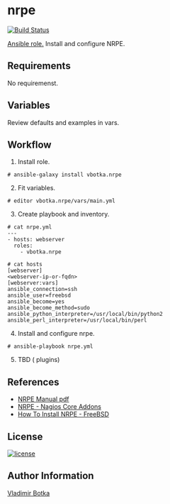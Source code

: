 nrpe
====

[![Build Status](https://travis-ci.org/vbotka/ansible-nrpe.svg?branch=master)](https://travis-ci.org/vbotka/ansible-nrpe)

[Ansible role.](https://galaxy.ansible.com/vbotka/nrpe/) Install and configure NRPE.


Requirements
------------

No requiremenst.


Variables
---------

Review defaults and examples in vars.


Workflow
--------

1) Install role.

```
# ansible-galaxy install vbotka.nrpe
```

2) Fit variables.

```
# editor vbotka.nrpe/vars/main.yml
```

3) Create playbook and inventory.

```
# cat nrpe.yml
---
- hosts: webserver
  roles:
    - vbotka.nrpe
```

```
# cat hosts
[webserver]
<webserver-ip-or-fqdn>
[webserver:vars]
ansible_connection=ssh
ansible_user=freebsd
ansible_become=yes
ansible_become_method=sudo
ansible_python_interpreter=/usr/local/bin/python2
ansible_perl_interpreter=/usr/local/bin/perl
```

4) Install and configure nrpe.

```
# ansible-playbook nrpe.yml
```

5) TBD ( plugins)
		

References
----------

- [NRPE Manual pdf](http://nagios.sourceforge.net/docs/nrpe/NRPE.pdf)
- [NRPE - Nagios Core Addons](https://assets.nagios.com/downloads/nagioscore/docs/nagioscore/4/en/addons.html#nrpe)
- [How To Install NRPE - FreeBSD](https://support.nagios.com/kb/article.php?id=515#FreeBSD)

License
-------

[![license](https://img.shields.io/badge/license-BSD-red.svg)](https://www.freebsd.org/doc/en/articles/bsdl-gpl/article.html)


Author Information
------------------

[Vladimir Botka](https://botka.link)
